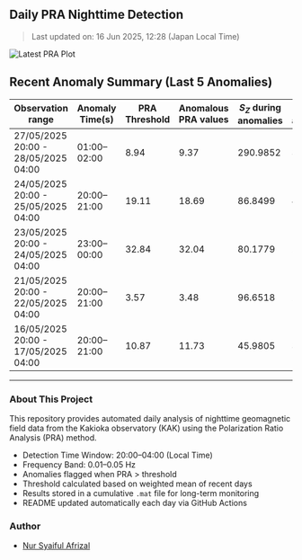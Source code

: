 ## Daily PRA Nighttime Detection

> Last updated on: 16 Jun 2025, 12:28 (Japan Local Time)

![Latest PRA Plot](INTERMAGNET_DOWNLOADS/figures/PRA_20250616.png)

## Recent Anomaly Summary (Last 5 Anomalies)

| Observation range | Anomaly Time(s) | PRA Threshold | Anomalous PRA values | $S_Z$ during anomalies | $S_G$ during anomalies | Remarks | Plot |
|-------------------|------------------|----------------|------------------------|------------------------|------------------------|---------|------|
| 27/05/2025 20:00 - 28/05/2025 04:00 | 01:00–02:00 | 8.94 | 9.37 | 290.9852 | 31.0457 | Anomaly due to increase in S_Z | ![📈](INTERMAGNET_DOWNLOADS/figures/PRA_20250528.png) |
| 24/05/2025 20:00 - 25/05/2025 04:00 | 20:00–21:00 | 19.11 | 18.69 | 86.8499 | 4.6474 | Unable to determine (No prior data) | ![📈](INTERMAGNET_DOWNLOADS/figures/PRA_20250525.png) |
| 23/05/2025 20:00 - 24/05/2025 04:00 | 23:00–00:00 | 32.84 | 32.04 | 80.1779 | 2.5021 | Anomaly due to drop in S_G | ![📈](INTERMAGNET_DOWNLOADS/figures/PRA_20250524.png) |
| 21/05/2025 20:00 - 22/05/2025 04:00 | 20:00–21:00 | 3.57 | 3.48 | 96.6518 | 27.7992 | Unable to determine (No prior data) | ![📈](INTERMAGNET_DOWNLOADS/figures/PRA_20250522.png) |
| 16/05/2025 20:00 - 17/05/2025 04:00 | 20:00–21:00 | 10.87 | 11.73 | 45.9805 | 3.9187 | Unable to determine (No prior data) | ![📈](INTERMAGNET_DOWNLOADS/figures/PRA_20250517.png) |

---
### About This Project
This repository provides automated daily analysis of nighttime geomagnetic field data
from the Kakioka observatory (KAK) using the Polarization Ratio Analysis (PRA) method.

- Detection Time Window: 20:00–04:00 (Local Time)
- Frequency Band: 0.01–0.05 Hz
- Anomalies flagged when PRA > threshold
- Threshold calculated based on weighted mean of recent days
- Results stored in a cumulative `.mat` file for long-term monitoring
- README updated automatically each day via GitHub Actions

### Author
- [Nur Syaiful Afrizal](https://github.com/syaifulafrizal)
